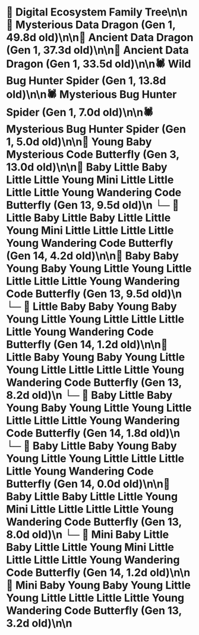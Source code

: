 # 🌳 Digital Ecosystem Family Tree\n\n🐉 Mysterious Data Dragon (Gen 1, 49.8d old)\n\n🐉 Ancient Data Dragon (Gen 1, 37.3d old)\n\n🐉 Ancient Data Dragon (Gen 1, 33.5d old)\n\n🕷️ Wild Bug Hunter Spider (Gen 1, 13.8d old)\n\n🕷️ Mysterious Bug Hunter Spider (Gen 1, 7.0d old)\n\n🕷️ Mysterious Bug Hunter Spider (Gen 1, 5.0d old)\n\n🦋 Young Baby Mysterious Code Butterfly (Gen 3, 13.0d old)\n\n🦋 Baby Little Baby Little Little Young Mini Little Little Little Little Young Wandering Code Butterfly (Gen 13, 9.5d old)\n  └─ 🦋 Little Baby Little Baby Little Little Young Mini Little Little Little Little Young Wandering Code Butterfly (Gen 14, 4.2d old)\n\n🦋 Baby Baby Young Baby Young Little Young Little Little Little Little Young Wandering Code Butterfly (Gen 13, 9.5d old)\n  └─ 🦋 Little Baby Baby Young Baby Young Little Young Little Little Little Little Young Wandering Code Butterfly (Gen 14, 1.2d old)\n\n🦋 Little Baby Young Baby Young Little Young Little Little Little Little Young Wandering Code Butterfly (Gen 13, 8.2d old)\n  └─ 🦋 Baby Little Baby Young Baby Young Little Young Little Little Little Little Young Wandering Code Butterfly (Gen 14, 1.8d old)\n  └─ 🦋 Baby Little Baby Young Baby Young Little Young Little Little Little Little Young Wandering Code Butterfly (Gen 14, 0.0d old)\n\n🦋 Baby Little Baby Little Little Young Mini Little Little Little Little Young Wandering Code Butterfly (Gen 13, 8.0d old)\n  └─ 🦋 Mini Baby Little Baby Little Little Young Mini Little Little Little Little Young Wandering Code Butterfly (Gen 14, 1.2d old)\n\n🦋 Mini Baby Young Baby Young Little Young Little Little Little Little Young Wandering Code Butterfly (Gen 13, 3.2d old)\n\n